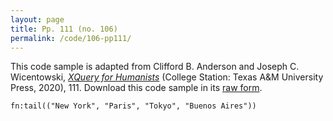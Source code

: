 ```yaml
---
layout: page
title: Pp. 111 (no. 106)
permalink: /code/106-pp111/
---
```


This code sample is adapted from Clifford B. Anderson and Joseph C. Wicentowski, 
[_XQuery for Humanists_](/) (College Station: Texas A&M University Press, 2020), 111. 
Download this code sample in its [raw form](/code/106-pp111/106-pp111.xq).

```xquery
fn:tail(("New York", "Paris", "Tokyo", "Buenos Aires"))
```  
